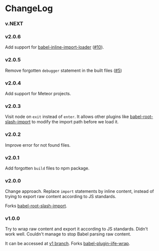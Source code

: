 # ChangeLog

### v.NEXT

### v2.0.6
Add support for [babel-inline-import-loader](https://github.com/elliottsj/babel-inline-import-loader) ([#10](https://github.com/Quadric/babel-plugin-inline-import/pull/10)).

### v2.0.5

Remove forgotten `debugger` statement in the built files ([#5](https://github.com/Quadric/babel-plugin-inline-import/issues/5))

### v2.0.4

Add support for Meteor projects.

### v2.0.3

Visit node on `exit` instead of `enter`. It allows other plugins like [babel-root-slash-import](https://github.com/mantrajs/babel-root-slash-import) to modify the import path before we load it.

### v2.0.2

Improve error for not found files.

### v2.0.1

Add forgotten `build` files to npm package.

### v2.0.0

Change approach. Replace `import` statements by inline content, instead of trying to export raw content according to JS standards.

Forks [babel-root-slash-import](https://github.com/mantrajs/babel-root-slash-import).

### v1.0.0

Try to wrap raw content and export it according to JS standards.
Didn't work well. Couldn't manage to stop Babel parsing raw content.

It can be accessed at [v1 branch](https://github.com/Quadric/babel-plugin-graphql-raw/tree/v1).
Forks [babel-plugin-iife-wrap](https://github.com/TrySound/babel-plugin-iife-wrap).
